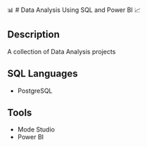 :bar_chart: # Data Analysis Using SQL and Power BI :chart_with_upwards_trend:

## Description
A collection of Data Analysis projects

## SQL Languages
- PostgreSQL

## Tools
- Mode Studio
- Power BI
